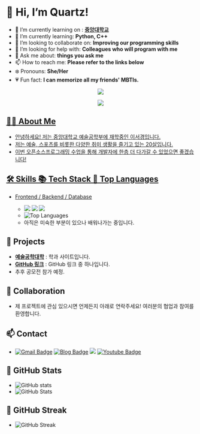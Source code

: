 # 👋 Hi, I’m Quartz!

- 🐲 I’m currently learning on : **[중앙대학교](https://www.cau.ac.kr/index.do)**
- 🌱 I’m currently learning: **Python, C++**
- 💎 I’m looking to collaborate on: **Improving our programming skills**
- 🐤 I’m looking for help with: **Colleagues who will program with me**
- 💬 Ask me about: **things you ask me**
- 📫 How to reach me: **Please refer to the links below**
- ❄️ Pronouns: **She/Her**
- 💗 Fun fact: **I can memorize all my friends' MBTIs.**

<p align="center">
 <img src="https://hits.seeyoufarm.com/api/count/incr/badge.svg?url=https%3A%2F%2Fgithub.com%2Fquartzwest%2Fhit-counter"/></a>
<p align="center">
  <a href="https://hits.seeyoufarm.com"><img src="https://hits.seeyoufarm.com/api/count/incr/badge.svg?url=https%3A%2F%2Fgithub.com%2Fquartzwest&count_bg=%2341B883&title_bg=%23CDC2C2&icon=github.svg&icon_color=%23E7E7E7&title=hits&edge_flat=false"/>

## 👩‍💻 About Me
- 안녕하세요! 저는 중앙대학교 예술공학부에 재학중인 이서경입니다.
- 저는 예술, 스포츠를 비롯한 다양한 취미 생활을 즐기고 있는 20살입니다.
- 이번 오픈소스프로그래밍 수업을 통해 개발자에 한층 더 다가갈 수 있었으면 좋겠습니다!

## 🛠 Skills   📚 Tech Stack   🌺 Top Languages
- Frontend / Backend / Database

  - <img src="https://img.shields.io/badge/Java-007396?style=flat-square&logo=Java&logoColor=white"/></a>
  <img src="https://img.shields.io/badge/Python-3766AB?style=flat-square&logo=Python&logoColor=white"/></a>
  <img src="https://img.shields.io/badge/Javascript-ffb13b?style=flat-square&logo=javascript&logoColor=white"/></a>
  - ![Top Languages](https://github-readme-stats.vercel.app/api/top-langs/?username=quartzwest&layout=compact&theme=light)
  - 아직은 미숙한 부분이 있으나 배워나가는 중입니다.


## 💼 Projects
- **[예술공학대학](https://www.cau.ac.kr/cms/FR_CON/index.do?MENU_ID=940)** : 학과 사이트입니다.
- **[GitHub 링크](https://github.com/quartzwest/hello)** : GitHub 링크 중 하나입니다.
- 추후 공모전 참가 예정.
## 🤝 Collaboration
- 제 프로젝트에 관심 있으시면 언제든지 아래로 연락주세요! 여러분의 협업과 참여를 환영합니다.

## 📫 Contact 
- [![Gmail Badge](https://img.shields.io/badge/Gmail-d14836?style=flat-square&logo=Gmail&logoColor=white&link=mailto:si25079231@gmail.com)](si2507923@gmail.com)    [![Blog Badge](http://img.shields.io/badge/-Blog-black?style=flat-square&logo=github&link=https://zzsza.github.io/)](https://blog.naver.com/roszily)   <a href="https://www.instagram.com/ksruoa/"><img src="https://img.shields.io/badge/Instagram-E4405F?style=flat-square&logo=Instagram&logoColor=white&link=https://www.instagram.com/ksruoa/profilecard/?igsh=b2s4cW56OXFxbW1u"/></a>    [![Youtube Badge](https://img.shields.io/badge/Youtube-ff0000?style=flat-square&logo=youtube&link=https://www.youtube.com/c/kyleschool)](https://youtube.com/channel/UCBIvR-Cd5p5bi82pLu9n94w?si=Ne6HmSBR0j8AruRh)

## 🔗 GitHub Stats  
- ![GitHub stats](https://github-readme-stats.vercel.app/api?username=quartzwest&show_icons=true) 
- ![GitHub Stats](https://github-readme-stats.vercel.app/api?username=quartzwest&show_icons=true&theme=radical)

## 🌹 GitHub Streak 

- ![GitHub Streak](https://streak-stats.demolab.com/?user=quartzwest&theme=dark) 
